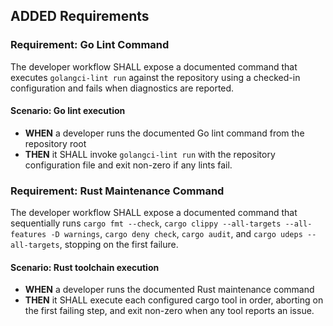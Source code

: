 ## ADDED Requirements
### Requirement: Go Lint Command
The developer workflow SHALL expose a documented command that executes `golangci-lint run` against the repository using a checked-in configuration and fails when diagnostics are reported.

#### Scenario: Go lint execution
- **WHEN** a developer runs the documented Go lint command from the repository root
- **THEN** it SHALL invoke `golangci-lint run` with the repository configuration file and exit non-zero if any lints fail.

### Requirement: Rust Maintenance Command
The developer workflow SHALL expose a documented command that sequentially runs `cargo fmt --check`, `cargo clippy --all-targets --all-features -D warnings`, `cargo deny check`, `cargo audit`, and `cargo udeps --all-targets`, stopping on the first failure.

#### Scenario: Rust toolchain execution
- **WHEN** a developer runs the documented Rust maintenance command
- **THEN** it SHALL execute each configured cargo tool in order, aborting on the first failing step, and exit non-zero when any tool reports an issue.
